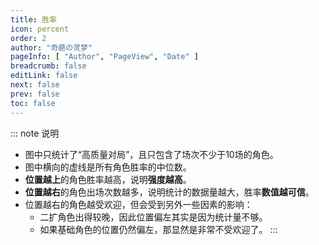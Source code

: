 ```yaml
---
title: 胜率
icon: percent
order: 2
author: "奇葩の灵梦"
pageInfo: [ "Author", "PageView", "Date" ]
breadcrumb: false
editLink: false
next: false
prev: false
toc: false
---
```


<WinRate></WinRate>

::: note 说明
- 图中只统计了“高质量对局”，且只包含了场次不少于10场的角色。
- 图中横向的虚线是所有角色胜率的中位数。
- **位置越上**的角色胜率越高，说明**强度越高**。
- **位置越右**的角色出场次数越多，说明统计的数据量越大，胜率**数值越可信**。
- 位置越右的角色越受欢迎，但会受到另外一些因素的影响：
  - 二扩角色出得较晚，因此位置偏左其实是因为统计量不够。
  - 如果基础角色的位置仍然偏左，那显然是非常不受欢迎了。
:::

<script setup>
import WinRate from "@WinRate";
</script>